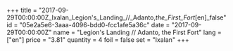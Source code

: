 +++
title = "2017-09-29T00:00:00Z_Ixalan_Legion's_Landing_//_Adanto,_the_First_Fort_[en]_false"
id = "05e2a5e6-3aaa-4096-bdd0-fcc1afe5a36c"
date = "2017-09-29T00:00:00Z"
name = "Legion's Landing // Adanto, the First Fort"
lang = ["en"]
price = "3.81"
quantity = 4
foil = false
set = "Ixalan"
+++
